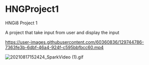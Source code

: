 # HNGProject1

HNGi8 Project 1

A project that take input from user and display the input

https://user-images.githubusercontent.com/60360836/129744786-7363fe3b-6dbf-46a4-924f-c595bbfbcc60.mp4

![20210817152424_SparkVideo (1).gif](https://user-images.githubusercontent.com/60360836/129748205-1ff426e6-6e43-4406-9f32-4cdd9363766b.gif)
